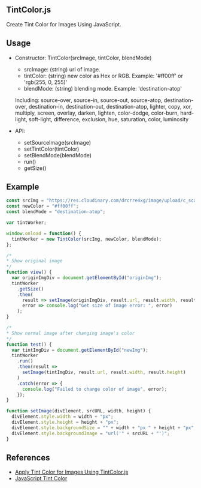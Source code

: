 ## TintColor.js
Create Tint Color for Images Using JavaScript.

## Usage
  * Constructor: TintColor(srcImage, tintColor, blendMode)
    + srcImage: (string) url of image. 
    + tintColor: (string) new color as Hex or RGB. Example: '#ff00ff' or 'rgb(255, 0, 255)'
    + blendMode: (string) blending mode. Example: 'destination-atop'
    
    Including: 
        source-over, source-in, source-out, source-atop, 
        destination-over, destination-in, destination-out, destination-atop,
        lighter, copy, xor, multiply, screen, overlay, darken, lighten, 
        color-dodge, color-burn, hard-light, soft-light, difference, exclusion,
        hue, saturation, color, luminosity
  * API:
    + setSourceImage(srcImage)
    + setTintColor(tintColor)
    + setBlendMode(blendMode)
    + run()
    + getSize()

## Example

```js
const srcImg = "https://res.cloudinary.com/drcrre4xg/image/upload/c_scale,w_200/v1515227140/star-yellow_hjfybq.png";
const newColor = "#ff00ff";
const blendMode = "destination-atop";

var tintWorker;

window.onload = function() {
  tintWorker = new TintColor(srcImg, newColor, blendMode);
};

/*
* Show original image 
*/
function view() {
  var originImgDiv = document.getElementById("originImg");
  tintWorker
    .getSize()
    .then(
      result => setImage(originImgDiv, result.url, result.width, result.height),
      error => console.log("Get size of image error: ", error)
    );
}

/*
* Show normal image after changing image's color
*/
function test() {
  var tintImgDiv = document.getElementById("newImg");
  tintWorker
    .run()
    .then(result =>
      setImage(tintImgDiv, result.url, result.width, result.height)
    )
    .catch(error => {
      console.log("Failed to change color of image", error);
    });
}

function setImage(divElement, srcURL, width, height) {
  divElement.style.width = width + "px";
  divElement.style.height = height + "px";
  divElement.style.backgroundSize = "" + width + "px " + height + "px";
  divElement.style.backgroundImage = "url('" + srcURL + "')";
}
```
## References

  * [Apply Tint Color for Images Using TintColor.js](https://codepen.io/completejavascript/pen/vpWyjG)
  * [JavaScript Tint Color](https://completejavascript.com/javascript-tint-color-thay-doi-mau-sac-buc-anh/)
  
